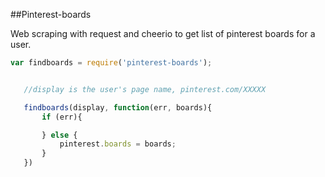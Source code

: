  
##Pinterest-boards

Web scraping with request and cheerio to get list of pinterest boards for a user.



 ```js
var findboards = require('pinterest-boards');


	//display is the user's page name, pinterest.com/XXXXX

	findboards(display, function(err, boards){
		if (err){

		} else {
			pinterest.boards = boards;
		}
	})


 ```

